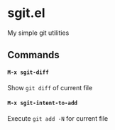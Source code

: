 # sgit.el

My simple git utilities

## Commands

#### `M-x sgit-diff`

Show `git diff` of current file

#### `M-x sgit-intent-to-add`

Execute `git add -N` for current file
